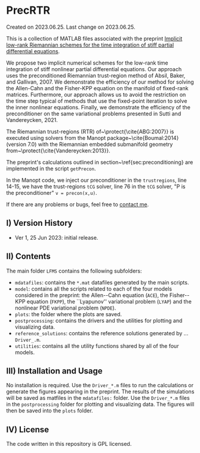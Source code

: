# PrecRTR

Created on 2023.06.25.
Last change on 2023.06.25.

This is a collection of MATLAB files associated with the preprint
[Implicit low-rank Riemannian schemes for the time integration of stiff partial differential equations](https://arxiv.org/abs/2305.11532).

We propose two implicit numerical schemes for the low-rank time integration of stiff nonlinear partial differential equations. Our approach uses the preconditioned Riemannian trust-region method of Absil, Baker, and Gallivan, 2007. We demonstrate the efficiency of our method for solving the Allen-Cahn and the Fisher-KPP equation on the manifold of fixed-rank matrices. Furthermore, our approach allows us to avoid the restriction on the time step typical of methods that use the fixed-point iteration to solve the inner nonlinear equations. Finally, we demonstrate the efficiency of the preconditioner on the same variational problems presented in Sutti and Vandereycken, 2021.

The Riemannian trust-regions (RTR) of~\protect{\cite{ABG:2007}} is executed using solvers from the Manopt package~\cite{Boumal:2014} (version 7.0) with the Riemannian embedded submanifold geometry from~\protect{\cite{Vandereycken:2013}}.

The preprint's calculations outlined in section~\ref{sec:preconditioning} are implemented in the script `getPrecon`.

In the Manopt code, we inject our preconditioner in the `trustregions`, line 14-15, we have the trust-regions `tCG` solver, line 76 in the `tCG` solver, "P is the preconditioner" `v = precon(x,u)`.


If there are any problems or bugs, feel free to [contact me](mailto:msutti@ncts.tw).


## I) Version History

- Ver 1, 25 Jun 2023: initial release.


## II) Contents

The main folder `LFMS` contains the following subfolders:

- `mdatafiles`: contains the `*.mat` datafiles generated by the main scripts.
- `model`: contains all the scripts related to each of the four models considered in the preprint: the Allen--Cahn equation (`ACE`), the Fisher--KPP equation (`FKPP`), the ``Lyapunov'' variational problem (`LYAP`) and the nonlinear PDE variational problem (`NPDE`).
- `plots`: the folder where the plots are saved.
- `postprocessing`: contains the drivers and the utilities for plotting and visualizing data.
- `reference_solutions`: contains the reference solutions generated by ... `Driver_.m`.
- `utilities`: contains all the utility functions shared by all of the four models.


## III) Installation and Usage

No installation is required. Use the `Driver_*.m` files to run the calculations or generate the figures appearing in the preprint.
The results of the simulations will be saved as matfiles in the `mdatafiles:` folder. 
Use the `Driver_*.m` files in the `postprocessing` folder for plotting and visualizing data.
The figures will then be saved into the `plots` folder.


## IV) License

The code written in this repository is GPL licensed.
